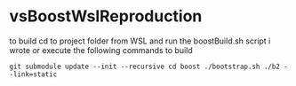 # vsBoostWslReproduction
 
to build cd to project folder from WSL and run the boostBuild.sh script i wrote or execute the following commands to build

``git submodule update --init --recursive
cd boost
./bootstrap.sh
./b2 --link=static``